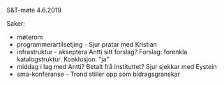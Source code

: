 S&T-møte 4.6.2019

Saker:

* møterom
* programmerartilsetjing - Sjur pratar med Kristian
* infrastruktur - akseptera Antti sitt forslag? Forslag: forenkla katalogstruktur. Konklusjon: "ja"
* middag i lag med Antti? Betalt frå instituttet? Sjur sjekkar med Eystein
* sma-konferanse - Trond stiller opp som bidragsgranskar
